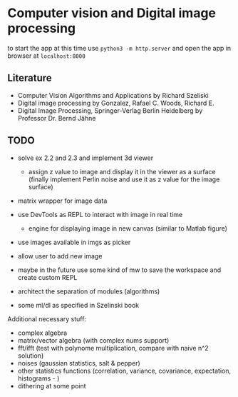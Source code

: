 # Computer vision and Digital image processing

to start the app at this time use `python3 -m http.server` and open the app in browser at `localhost:8000`

## Literature

- Computer Vision Algorithms and Applications by Richard Szeliski
- Digital image processing by Gonzalez, Rafael C. Woods, Richard E.
- Digital Image Processing, Springer-Verlag Berlin Heidelberg by Professor Dr. Bernd Jähne

## TODO

- solve ex 2.2 and 2.3 and implement 3d viewer
  - assign z value to image and display it in the viewer as a surface (finally implement Perlin noise and use it as z value for the image surface)

- matrix wrapper for image data
- use DevTools as REPL to interact with image in real time
  - engine for displaying image in new canvas (similar to Matlab figure)
- use images available in imgs as picker
- allow user to add new image
- maybe in the future use some kind of mw to save the workspace and create custom REPL
- architect the separation of modules (algorithms)
- some ml/dl as specified in Szelinski book

Additional necessary stuff:
- complex algebra
- matrix/vector algebra (with complex nums support)
- fft/ifft (test with polynome multiplication, compare with naive n^2 solution)
- noises (gaussian statistics, salt & pepper)
- other statistics functions (correlation, variance, covariance, expectation, histograms - )
- dithering at some point
